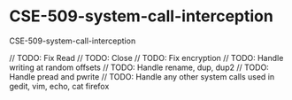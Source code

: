 # CSE-509-system-call-interception
CSE-509-system-call-interception


// TODO: Fix Read
// TODO: Close
// TODO: Fix encryption
// TODO: Handle writing at random offsets
// TODO: Handle rename, dup, dup2
// TODO: Handle pread and pwrite
// TODO: Handle any other system calls used in gedit, vim, echo, cat firefox 

